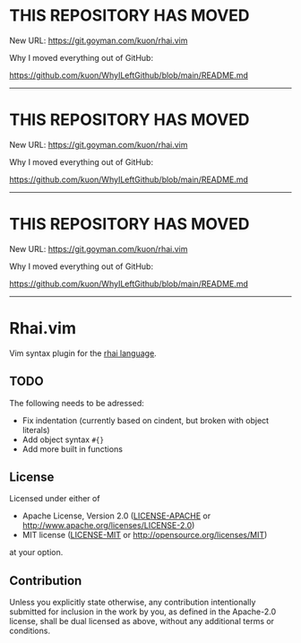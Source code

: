 
# THIS REPOSITORY HAS MOVED

New URL: https://git.goyman.com/kuon/rhai.vim

Why I moved everything out of GitHub:

https://github.com/kuon/WhyILeftGithub/blob/main/README.md

----


# THIS REPOSITORY HAS MOVED

New URL: https://git.goyman.com/kuon/rhai.vim

Why I moved everything out of GitHub:

https://github.com/kuon/WhyILeftGithub/blob/main/README.md

----


# THIS REPOSITORY HAS MOVED

New URL: https://git.goyman.com/kuon/rhai.vim

Why I moved everything out of GitHub:

https://github.com/kuon/WhyILeftGithub/blob/main/README.md

----

# Rhai.vim

Vim syntax plugin for the [rhai language](https://schungx.github.io/rhai).


## TODO

The following needs to be adressed:

- Fix indentation (currently based on cindent, but broken with object literals)
- Add object syntax `#{}`
- Add more built in functions


## License

Licensed under either of

 * Apache License, Version 2.0
   ([LICENSE-APACHE](LICENSE-APACHE) or http://www.apache.org/licenses/LICENSE-2.0)
 * MIT license
   ([LICENSE-MIT](LICENSE-MIT) or http://opensource.org/licenses/MIT)

at your option.

## Contribution

Unless you explicitly state otherwise, any contribution intentionally submitted
for inclusion in the work by you, as defined in the Apache-2.0 license, shall be
dual licensed as above, without any additional terms or conditions.
